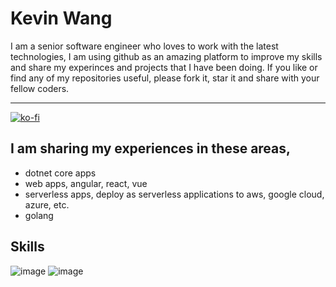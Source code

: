 Kevin Wang
============

I am a senior software engineer who loves to work with the latest technologies, I am using github as an amazing platform to improve my skills and share my experinces and projects that I have been doing. If you like or find any of my repositories useful, please fork it, star it and share with your fellow coders.


-------------------     ----------------------------
 [![ko-fi](https://www.ko-fi.com/img/githubbutton_sm.svg)](https://ko-fi.com/Z8Z61I9HB)

I am sharing my experiences in these areas,
---------
* dotnet core apps
* web apps, angular, react, vue
* serverless apps, deploy as serverless applications to aws, google cloud, azure, etc.
* golang

Skills
----------
![image](https://img.icons8.com/color/48/000000/c-sharp-logo.png)
![image](https://img.icons8.com/color/48/000000/angularjs.png)
